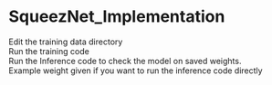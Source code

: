 # SqueezNet_Implementation
Edit the training data directory</br>
Run the training code</br>
Run the Inference code to check the model on saved weights.</br>
Example weight given if you want to run the inference code directly
